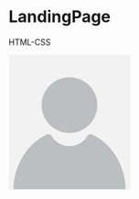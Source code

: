 # LandingPage
HTML-CSS
<!DOCTYPE html>
<html lang="en">

<body>
<img src="photo.jpg" alt="LandingPage" />
  
</body>

